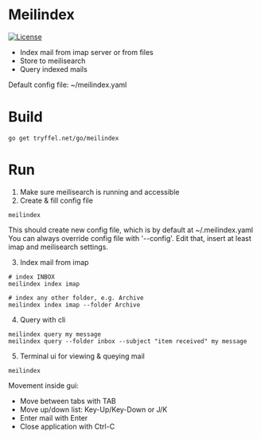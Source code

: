 # Meilindex

[![License](https://img.shields.io/github/license/tryffel/mailindex.svg)](LICENSE)


* Index mail from imap server or from files
* Store to meilisearch
* Query indexed mails


Default config file: ~/meilindex.yaml

# Build
```
go get tryffel.net/go/meilindex
```

# Run
1. Make sure meilisearch is running and accessible
2. Create & fill config file
```
meilindex
```
This should create new config file, which is by default at ~/.meilindex.yaml
You can always override config file with '--config'.
Edit that, insert at least imap and meilisearch settings.

3. Index mail from imap
```
# index INBOX
meilindex index imap 

# index any other folder, e.g. Archive
meilindex index imap --folder Archive
```

4. Query with cli
```
meilindex query my message
meilindex query --folder inbox --subject "item received" my message

```

5. Terminal ui for viewing & queying mail
```
meilindex
```

Movement inside gui:
* Move between tabs with TAB
* Move up/down list: Key-Up/Key-Down or J/K
* Enter mail with Enter
* Close application with Ctrl-C

